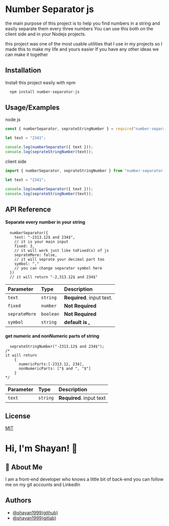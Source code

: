 # Number Separator js

the main purpose of this project is to help you find numbers in a string and easily separate them every three numbers You can use this both on the client side and in your Nodejs projects.

this project was one of the most usable utilities that I use in my projects so I made this to make my life and yours easier If you have any other ideas we can make it together

## Installation

Install this project easily with npm

```bash
  npm install number-separator-js
```

## Usage/Examples

node js

```javascript
const { numberSeparator, seprateStringNumber } = require("number-separator-js");

let text = "2341";

console.log(numberSeparator({ text }));
console.log(seprateStringNumber(text));
```

client side

```javascript
import { numberSeparator, seprateStringNumber } from "number-separator-js";

let text = "2341";

console.log(numberSeparator({ text }));
console.log(seprateStringNumber(text));
```

## API Reference

#### Separate every number in your string

```http
  numberSeparator({
    text: "-2313.12$ and 234$",
    // it is your main input
    fixed: 3,
    // it will work just like toFixed(x) of js
    seprateMore: false,
    // it will seprate your decimal part too
    symbol: ","
    // you can change separator symbol here
  })
  // it will return "-2,313.12$ and 234$"
```

| Parameter     | Type      | Description               |
| :------------ | :-------- | :------------------------ |
| `text`        | `string`  | **Required**. input text. |
| `fixed`       | `number`  | **Not Required**          |
| `seprateMore` | `boolean` | **Not Required**          |
| `symbol`      | `string`  | **default is ,**          |

#### get numeric and nonNumeric parts of string

```http
  seprateStringNumber("-2313.12$ and 234$");
/*
it will return
    {
      numericParts:[-2313.12, 234],
      nonNumericParts: ["$ and ", "$"]
    }
*/

```

| Parameter | Type     | Description              |
| :-------- | :------- | :----------------------- |
| `text`    | `string` | **Required**. input text |

## License

[MIT](https://choosealicense.com/licenses/mit/)

# Hi, I'm Shayan! 👋

## 🚀 About Me

I am a front-end developer who knows a little bit of back-end you can follow me on my git accounts and LinkedIn

## Authors

- [@shayan1999(github)](https://www.github.com/shayan1999)
- [@shayan1999(gitlab)](https://gitlab.com/shayan1999)
